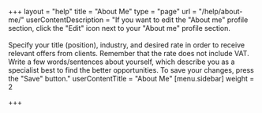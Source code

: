 +++
layout = "help"
title = "About Me"
type = "page"
url = "/help/about-me/"
userContentDescription = "If you want to edit the \"About me\" profile section, click the \"Edit\" icon next to your \"About me\" profile section.<br><br>Specify your title (position), industry, and desired rate in order to receive relevant offers from clients. Remember that the rate does not include VAT. Write a few words/sentences about yourself, which describe you as a specialist best to find the better opportunities. To save your changes, press the \"Save\" button."
userContentTitle = "About Me"
[menu.sidebar]
weight = 2

+++
